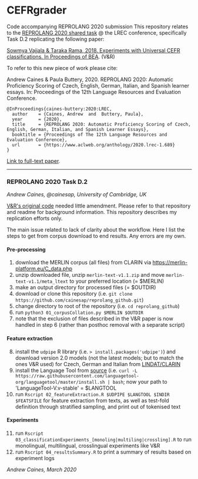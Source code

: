 # CEFRgrader

Code accompanying REPROLANG 2020 submission
This repository relates to the [REPROLANG 2020 shared task](https://lrec2020.lrec-conf.org/en/reprolang2020) @ the LREC conference,
 specifically Task D.2 replicating the following paper:

[Sowmya Vajjala & Taraka Rama, 2018. Experiments with Universal CEFR classifications. In Proceedings of BEA](https://www.aclweb.org/anthology/W18-0515). (V&R)

To refer to this new piece of work please cite:

Andrew Caines & Paula Buttery, 2020. REPROLANG 2020: Automatic Proficiency Scoring of Czech, English, German, Italian, and Spanish learner essays. In: Proceedings of the 12th Language Resources and Evaluation Conference.
```
@InProceedings{caines-buttery:2020:LREC,
  author    = {Caines, Andrew  and  Buttery, Paula},
  year      = {2020},
  title     = {REPROLANG 2020: Automatic Proficiency Scoring of Czech, English, German, Italian, and Spanish Learner Essays},
  booktitle = {Proceedings of The 12th Language Resources and Evaluation Conference},
  url       = {https://www.aclweb.org/anthology/2020.lrec-1.689}
}
```
[Link to full-text paper](http://www.lrec-conf.org/proceedings/lrec2020/pdf/2020.lrec-1.689.pdf).

----

### REPROLANG 2020 Task D.2

_Andrew Caines, @cainesap, University of Cambridge, UK_

[V&R's original code](https://github.com/nishkalavallabhi/UniversalCEFRScoring) needed little amendment.
Please refer to that repository and readme for background information. This repository describes my replication efforts only.

The main issue related to lack of clarity about the workflow.
Here I list the steps to get from corpus download to end results. Any errors are my own.

#### Pre-processing

1. download the MERLIN corpus (all files) from CLARIN via https://merlin-platform.eu/C_data.php
2. unzip downloaded file, unzip `merlin-text-v1.1.zip` and move `merlin-text-v1.1/meta_ltext` to your preferred location (= $MERLIN)
3. make an output directory for processed files (= $OUTDIR)
4. download or clone this repository (i.e. `git clone https://github.com/cainesap/reprolang_github.git`)
5. change directory to root of the repository (i.e. `cd reprolang_github`)
6. run `python3 01_corpusCollation.py $MERLIN $OUTDIR`
7. note that the exclusion of files described in the V&R paper is now handled in step 6 (rather than posthoc removal with a separate script)

#### Feature extraction

8. install the `udpipe` R library (i.e. `> install.packages('udpipe')`) and download version 2.0 models (not the latest models; but to match the ones V&R used) for Czech, German and Italian from [LINDAT/CLARIN](https://lindat.mff.cuni.cz/repository/xmlui/handle/11234/1-2364?show=full)
9. install the Language Tool from [source](https://github.com/languagetool-org/languagetool) (i.e. `curl -L https://raw.githubusercontent.com/languagetool-org/languagetool/master/install.sh | bash`; now your path to 'LanguageTool-V.v-stable' = $LANGTOOL
10. run `Rscript 02_featureExtraction.R $UDPIPE $LANGTOOL $INDIR $FEATSFILE` for feature extraction from texts, as well as test-fold definition through stratified sampling, and print out of tokenised text

#### Experiments

11. run `Rscript 03_classificationExperiments_[monoling|multiling|crossling].R` to run monolingual, multilingual, crosslingual experiments like V&R
12. run `Rscript 04_resultsSummary.R` to print a summary of results based on experiment logs


_Andrew Caines, March 2020_
